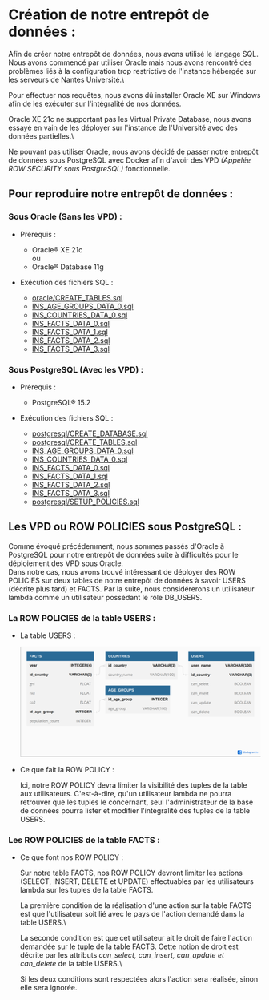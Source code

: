 # Création de notre entrepôt de données :

Afin de créer notre entrepôt de données, nous avons utilisé le langage SQL. Nous avons commencé par utiliser Oracle mais nous avons rencontré des problèmes liés à la configuration trop restrictive de l'instance hébergée sur les serveurs de Nantes Université.\

Pour effectuer nos requêtes, nous avons dû installer Oracle XE sur Windows afin de les exécuter sur l'intégralité de nos données.

Oracle XE 21c ne supportant pas les Virtual Private Database, nous avons essayé en vain de les déployer sur l'instance de l'Université avec des données partielles.\

Ne pouvant pas utiliser Oracle, nous avons décidé de passer notre entrepôt de données sous PostgreSQL avec Docker afin d'avoir des VPD *(Appelée ROW SECURITY sous PostgreSQL)* fonctionnelle. 

## Pour reproduire notre entrepôt de données :

### Sous Oracle (Sans les VPD) :
* Prérequis :
    * Oracle® XE 21c\
    ou
    * Oracle® Database 11g

* Exécution des fichiers SQL :
    * [oracle/CREATE_TABLES.sql](oracle/CREATE_TABLES.sql)
    * [INS_AGE_GROUPS_DATA_0.sql](INS_AGE_GROUPS_DATA_0.sql)
    * [INS_COUNTRIES_DATA_0.sql](INS_COUNTRIES_DATA_0.sql)
    * [INS_FACTS_DATA_0.sql](INS_FACTS_DATA_0.sql)
    * [INS_FACTS_DATA_1.sql](INS_FACTS_DATA_1.sql)
    * [INS_FACTS_DATA_2.sql](INS_FACTS_DATA_2.sql)
    * [INS_FACTS_DATA_3.sql](INS_FACTS_DATA_3.sql)

### Sous PostgreSQL (Avec les VPD) :
* Prérequis :
    * PostgreSQL® 15.2

* Exécution des fichiers SQL :
    * [postgresql/CREATE_DATABASE.sql](postgresql/CREATE_DATABASE.sql)
    * [postgresql/CREATE_TABLES.sql](postgresql/CREATE_TABLES.sql)
    * [INS_AGE_GROUPS_DATA_0.sql](INS_AGE_GROUPS_DATA_0.sql)
    * [INS_COUNTRIES_DATA_0.sql](INS_COUNTRIES_DATA_0.sql)
    * [INS_FACTS_DATA_0.sql](INS_FACTS_DATA_0.sql)
    * [INS_FACTS_DATA_1.sql](INS_FACTS_DATA_1.sql)
    * [INS_FACTS_DATA_2.sql](INS_FACTS_DATA_2.sql)
    * [INS_FACTS_DATA_3.sql](INS_FACTS_DATA_3.sql)
    * [postgresql/SETUP_POLICIES.sql](postgresql/SETUP_POLICIES.sql)

## Les VPD ou ROW POLICIES sous PostgreSQL :

Comme évoqué précédemment, nous sommes passés d'Oracle à PostgreSQL pour notre entrepôt de données suite à difficultés pour le déploiement des VPD sous Oracle.\
Dans notre cas, nous avons trouvé intéressant de déployer des ROW POLICIES sur deux tables de notre entrepôt de données à savoir USERS (décrite plus tard) et FACTS. Par la suite, nous considérerons un utilisateur lambda comme un utilisateur possédant le rôle DB_USERS.

### La ROW POLICIES de la table USERS :

* La table USERS :

    ![](./../schema/db-schema-with-user.png)

* Ce que fait la ROW POLICY :

    Ici, notre ROW POLICY devra limiter la visibilité des tuples de la table aux utilisateurs. C'est-à-dire, qu'un utilisateur lambda ne pourra retrouver que les tuples le concernant, seul l'administrateur de la base de données pourra lister et modifier l'intégralité des tuples de la table USERS.

### Les ROW POLICIES de la table FACTS :

* Ce que font nos ROW POLICY :

    Sur notre table FACTS, nos ROW POLICY devront limiter les actions (SELECT, INSERT, DELETE et UPDATE) effectuables par les utilisateurs lambda sur  les tuples de la table FACTS.

    La première condition de la réalisation d'une action sur la table FACTS est que l'utilisateur soit lié avec le pays de l'action demandé dans la table USERS.\

    La seconde condition est que cet utilisateur ait le droit de faire l'action demandée sur le tuple de la table FACTS. Cette notion de droit est décrite par les attributs *can_select, can_insert, can_update et can_delete* de la table USERS.\

    Si les deux conditions sont respectées alors l'action sera réalisée, sinon elle sera ignorée.